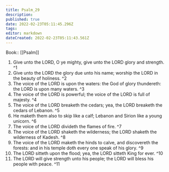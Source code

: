 ```yaml
---
title: Psalm_29
description: 
published: true
date: 2022-02-23T05:11:45.296Z
tags: 
editor: markdown
dateCreated: 2022-02-23T05:11:43.561Z
---
```


 Book:: [[Psalm]]
 1. Give unto the LORD, O ye mighty, give unto the LORD glory and strength. ^1
 2. Give unto the LORD the glory due unto his name; worship the LORD in the beauty of holiness. ^2
 3. The voice of the LORD is upon the waters: the God of glory thundereth: the LORD is upon many waters. ^3
 4. The voice of the LORD is powerful; the voice of the LORD is full of majesty. ^4
 5. The voice of the LORD breaketh the cedars; yea, the LORD breaketh the cedars of Lebanon. ^5
 6. He maketh them also to skip like a calf; Lebanon and Sirion like a young unicorn. ^6
 7. The voice of the LORD divideth the flames of fire. ^7
 8. The voice of the LORD shaketh the wilderness; the LORD shaketh the wilderness of Kadesh. ^8
 9. The voice of the LORD maketh the hinds to calve, and discovereth the forests: and in his temple doth every one speak of his glory. ^9
 10. The LORD sitteth upon the flood; yea, the LORD sitteth King for ever. ^10
 11. The LORD will give strength unto his people; the LORD will bless his people with peace. ^11
